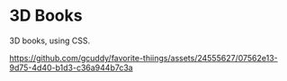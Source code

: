 # 3D Books

3D books, using CSS.

https://github.com/gcuddy/favorite-thiings/assets/24555627/07562e13-9d75-4d40-b1d3-c36a944b7c3a

